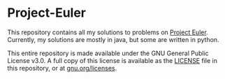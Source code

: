 # Project-Euler

This repository contains all my solutions to problems on [Project Euler](https://projecteuler.net/). Currently, my solutions are mostly in java, but some are written in python.

This entire repository is made available under the GNU General Public License v3.0. A full copy of this license is available as the [LICENSE](LICENSE) file in this repository, or at [gnu.org/licenses](http://www.gnu.org/licenses/).